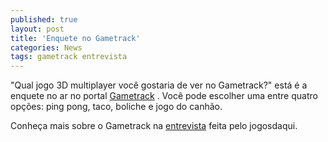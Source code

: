 ```yaml
---
published: true
layout: post
title: 'Enquete no Gametrack'
categories: News
tags: gametrack entrevista
---
```

"Qual jogo 3D multiplayer você gostaria de ver no Gametrack?" está é a enquete no ar no portal <a href="http://www.gametrack.com.br" target="_blank">Gametrack</a>
.
Você pode escolher uma entre quatro opções: ping pong, taco, boliche e jogo do canhão.

Conheça mais sobre o Gametrack na <a href="{{ site.baseurl }}/2005/11/14/entrevista-gametrack/">entrevista</a>
 feita pelo jogosdaqui.